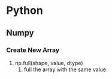 # Python

## Numpy

### Create New Array
1. np.full(shape, value, dtype)
    1. full the array with the same value
